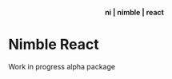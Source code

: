 <div align="center">
    <p><b>ni | nimble | react</b></p>
</div>

# Nimble React

Work in progress alpha package
